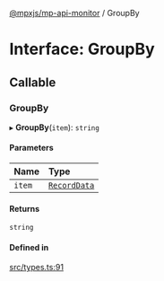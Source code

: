 [@mpxjs/mp-api-monitor](../index.md) / GroupBy

# Interface: GroupBy

## Callable

### GroupBy

▸ **GroupBy**(`item`): `string`

#### Parameters

| Name | Type |
| :------ | :------ |
| `item` | [`RecordData`](RecordData.md) |

#### Returns

`string`

#### Defined in

[src/types.ts:91](https://github.com/mpx-ecology/mp-api-monitor/blob/008278c/src/types.ts#L91)
